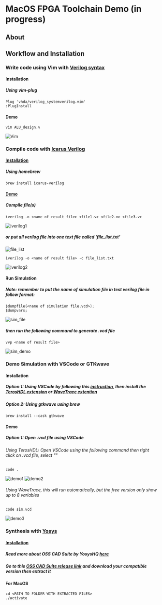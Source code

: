 # MacOS FPGA Toolchain Demo (in progress)

## About

## Workflow and Installation
### Write code using Vim with [Verilog syntax](https://github.com/vhda/verilog_systemverilog.vim)
#### Installation
##### Using vim-plug

```VimL
Plug 'vhda/verilog_systemverilog.vim'
:PlugInstall
```

#### Demo

```
vim ALU_design.v
```

![Vim](vim.png)

### Compile code with [Icarus Verilog](https://github.com/steveicarus/iverilog)
#### [Installation](https://iverilog.fandom.com/wiki/Installation_Guide)
##### Using homebrew

```
brew install icarus-verilog
```

#### [Demo](https://iverilog.fandom.com/wiki/Getting_Started)
##### Compile file(s)

```
iverilog -o <name of result file> <file1.v> <file2.v> <file3.v>
```

![iverilog1](iverilog_demo1.png)

##### or put all verilog file into one text file called 'file_list.txt'
![file_list](file_list.png)

```
iverilog -o <name of result file> -c file_list.txt
```

![iverilog2](iverilog_demo2.png)

#### Run Simulation
##### Note: remember to put the name of simulation file in test verilog file in follow format:
```
$dumpfile(<name of simulation file.vcd>);
$dumpvars;
```
![sim_file](sim_file.png)
##### then run the following command to generate .vcd file
```
vvp <name of result file>
```
![sim_demo](sim_demo.png)

### Demo Simulation with VSCode or GTKwave
#### Installation
##### Option 1: Using VSCode by following this [instruction](https://code.visualstudio.com/docs/setup/mac#:~:text=Drag%20Visual%20Studio%20Code.app,choosing%20Options%2C%20Keep%20in%20Dock.), then install the [TerosHDL extension](https://marketplace.visualstudio.com/items?itemName=teros-technology.teroshdl) or [WaveTrace extention](https://marketplace.visualstudio.com/items?itemName=wavetrace.wavetrace)
##### Option 2: Using gtkwave using brew
```
brew install --cask gtkwave
```
#### Demo
##### Option 1: Open .vcd file using VSCode
###### Using TerosHDL: Open VSCode using the following command then right click on .vcd file, select ""
```
code .
```
![demo1](vscode_demo1.png)
![demo2](vscode_demo2.png)
###### Using WaveTrace, this will run automatically, but the free version only show up to 8 variables
```
code sim.vcd
```
![demo3](vscode_demo3.png)

### Synthesis with [Yosys](https://yosyshq.net/yosys/)
#### [Installation](https://github.com/YosysHQ/yosys)
##### Read more about OSS CAD Suite by YosysHQ [here](https://github.com/YosysHQ/oss-cad-suite-build)
##### Go to this [OSS CAD Suite release link](https://github.com/YosysHQ/oss-cad-suite-build/releases) and download your compatible version then extract it
#### For MacOS
```
cd <PATH TO FOLDER WITH EXTRACTED FILES>
./activate
```

